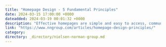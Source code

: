 ```yaml
---
title: "Homepage Design - 5 Fundamental Principles"
date: 2024-03-15 17:00:00 +0000
dateadded: 2024-03-19 00:01:32 +0000
description: "Effective homepages are simple and easy to access, communicate the organization’s and site’s purpose, show engaging content, and prompt users to take action."
link: "https://www.nngroup.com/articles/homepage-design-principles/"
category:
directory: _directory/nielsen-norman-group.md
---
```

